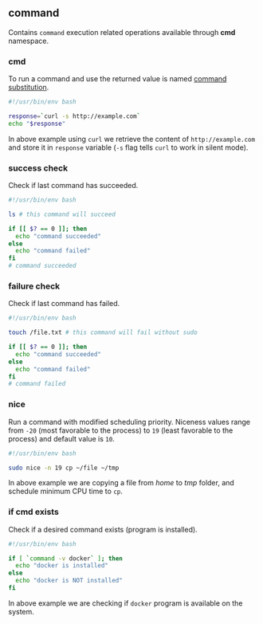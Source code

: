 ## command

Contains `command` execution related operations available through **cmd** namespace.

### cmd

To run a command and use the returned value is named [command substitution](#command-substitution).

```bash
#!/usr/bin/env bash

response=`curl -s http://example.com`
echo "$response"
```

In above example using `curl` we retrieve the content of `http://example.com` and store it in `response` variable (`-s` flag tells `curl` to work in silent mode).

### success check

Check if last command has succeeded.

```bash
#!/usr/bin/env bash

ls # this command will succeed

if [[ $? == 0 ]]; then
  echo "command succeeded"
else
  echo "command failed"
fi
# command succeeded
```

### failure check

Check if last command has failed.

```bash
#!/usr/bin/env bash

touch /file.txt # this command will fail without sudo

if [[ $? == 0 ]]; then
  echo "command succeeded"
else
  echo "command failed"
fi
# command failed
```

### nice

Run a command with modified scheduling priority. Niceness  values range  from  `-20` (most favorable to the process) to `19` (least favorable to the process) and default value is `10`.

```bash
#!/usr/bin/env bash

sudo nice -n 19 cp ~/file ~/tmp
```

In above example we are copying a file from *home* to *tmp* folder, and schedule minimum CPU time to `cp`.

### if cmd exists

Check if a desired command exists (program is installed).

```bash
#!/usr/bin/env bash

if [ `command -v docker` ]; then
  echo "docker is installed"
else
  echo "docker is NOT installed"
fi
```

In above example we are checking if `docker` program is available on the system.

